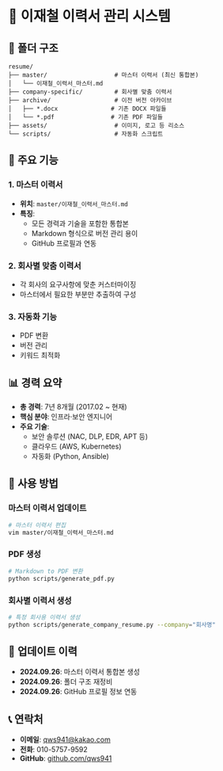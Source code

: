 # 📄 이재철 이력서 관리 시스템

## 📁 폴더 구조

```
resume/
├── master/                   # 마스터 이력서 (최신 통합본)
│   └── 이재철_이력서_마스터.md
├── company-specific/         # 회사별 맞춤 이력서
├── archive/                  # 이전 버전 아카이브
│   ├── *.docx               # 기존 DOCX 파일들
│   └── *.pdf                # 기존 PDF 파일들
├── assets/                   # 이미지, 로고 등 리소스
└── scripts/                  # 자동화 스크립트
```

## 🚀 주요 기능

### 1. 마스터 이력서
- **위치**: `master/이재철_이력서_마스터.md`
- **특징**:
  - 모든 경력과 기술을 포함한 통합본
  - Markdown 형식으로 버전 관리 용이
  - GitHub 프로필과 연동

### 2. 회사별 맞춤 이력서
- 각 회사의 요구사항에 맞춘 커스터마이징
- 마스터에서 필요한 부분만 추출하여 구성

### 3. 자동화 기능
- PDF 변환
- 버전 관리
- 키워드 최적화

## 📊 경력 요약

- **총 경력**: 7년 8개월 (2017.02 ~ 현재)
- **핵심 분야**: 인프라·보안 엔지니어
- **주요 기술**:
  - 보안 솔루션 (NAC, DLP, EDR, APT 등)
  - 클라우드 (AWS, Kubernetes)
  - 자동화 (Python, Ansible)

## 🎯 사용 방법

### 마스터 이력서 업데이트
```bash
# 마스터 이력서 편집
vim master/이재철_이력서_마스터.md
```

### PDF 생성
```bash
# Markdown to PDF 변환
python scripts/generate_pdf.py
```

### 회사별 이력서 생성
```bash
# 특정 회사용 이력서 생성
python scripts/generate_company_resume.py --company="회사명"
```

## 🔄 업데이트 이력

- **2024.09.26**: 마스터 이력서 통합본 생성
- **2024.09.26**: 폴더 구조 재정비
- **2024.09.26**: GitHub 프로필 정보 연동

## 📞 연락처

- **이메일**: qws941@kakao.com
- **전화**: 010-5757-9592
- **GitHub**: [github.com/qws941](https://github.com/qws941)